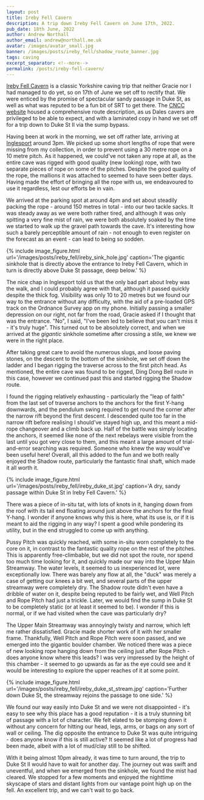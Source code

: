 ```yaml
---
layout: post
title: Ireby Fell Cavern
description: A trip down Ireby Fell Cavern on June 17th, 2022.
pub_date: 18th June, 2022
author: Andrew Northall
author_email: andrew@northall.me.uk
avatar: /images/avatar_small.jpg
banner: /images/posts/ireby_fell/shadow_route_banner.jpg
tags: caving
excerpt_separator: <!--more-->
permalink: /posts/ireby-fell-cavern/
---
```


[Ireby Fell Cavern][1] is a classic Yorkshire caving trip that neither Gracie nor I had managed to do yet, so on 17th of June we set off to rectify that. We were enticed by the promise of spectacular sandy passage in Duke St, as well as what was reputed to be a fun bit of SRT to get there. The [CNCC website][2] housed a comprehensive route description, as us Dales cavers are privileged to be able to expect, and with a laminated copy in hand we set off for a trip down to Duke St II via the sump bypass.

Having been at work in the morning, we set off rather late, arriving at [Inglesport][3] around 3pm. We picked up some short lengths of rope that were missing from my collection, in order to prevent using a 30 metre rope on a 10 metre pitch. As it happened, we could've not taken any rope at all, as the entire cave was rigged with good quality (new looking) rope, with two separate pieces of rope on some of the pitches. Despite the good quality of the rope, the mallions it was attached to seemed to have seen better days. Having made the effort of bringing all the rope with us, we endeavoured to use it regardless, lest our efforts be in vain.

<!--more-->

We arrived at the parking spot at around 4pm and set about steadily packing the rope - around 150 metres in total - into our two tackle sacks. It was steady away as we were both rather tired, and although it was only spitting a very fine mist of rain, we were both absolutely soaked by the time we started to walk up the gravel path towards the cave. It's interesting how such a barely perceptible amount of rain - not enough to even register on the forecast as an event - can lead to being so sodden.

{% include image_figure.html url='/images/posts/ireby_fell/ireby_sink_hole.jpg' caption='The gigantic sinkhole that is directly above the entrance to Ireby Fell Cavern, which in turn is directly above Duke St passage, deep below.' %}

The nice chap in Inglesport told us that the only bad part about Ireby was the walk, and I could probably agree with that, although it passed quickly despite the thick fog. Visibility was only 10 to 20 metres but we found our way to the entrance without any difficulty, with the aid of a pre-loaded GPS track on the Ordnance Survey app on my phone. Initially passing a smaller depression on our right, not far from the road, Gracie asked if I thought that was the entrance. "No", I said, "I've been led to believe that you can't miss it - it's truly huge". This turned out to be absolutely correct, and when we arrived at the *gigantic* sinkhole sometime after crossing a stile, we knew we were in the right place.

After taking great care to avoid the numerous slugs, and loose paving stones, on the descent to the bottom of the sinkhole, we set off down the ladder and I began rigging the traverse across to the first pitch head. As mentioned, the entire cave was found to be rigged, Ding Dong Bell route in this case, however we continued past this and started rigging the Shadow route. 

I found the rigging relatively exhausting - particularly the "leap of faith" from the last set of traverse anchors to the anchors for the first Y-hang downwards, and the pendulum swing required to get round the corner after the narrow rift beyond the first descent. I descended quite too far in the narrow rift before realising I should've stayed high up, and this meant a mid-rope changeover and a climb back up. Half of the battle was simply locating the anchors, it seemed like none of the next rebelays were visible from the last until you got very close to them, and this meant a large amount of trial-and-error searching was required. Someone who knew the way would've been useful here! Overall, all this added to the fun and we both really enjoyed the Shadow route, particularly the fantastic final shaft, which made it all worth it.

{% include image_figure.html url='/images/posts/ireby_fell/ireby_duke_st.jpg' caption='A dry, sandy passage within Duke St in Ireby Fell Cavern.' %}

There was a piece of in-situ tat, with lots of knots in it, hanging down from the roof with its tail end floating around just above the anchors for the final Y-hang. I wonder if anyone knows why this is here, what its use is, or if it is meant to aid the rigging in any way? I spent a good while pondering its utility, but in the end struggled to come up with anything.

Pussy Pitch was quickly reached, with some in-situ worn completely to the core on it, in contrast to the fantastic quality rope on the rest of the pitches. This is apparently free-climbable, but we did not spot the route, nor spend too much time looking for it, and quickly made our way into the Upper Main Streamway. The water levels, it seemed to us inexperienced lot, were exceptionally low. There was barely any flow at all, the "duck" was merely a case of getting our knees a bit wet, and several parts of the upper streamway were completely dry. The Shadow route didn't even have a dribble of water on it, despite being reputed to be fairly wet, and Well Pitch and Rope Pitch had just a trickle. Later, we would find the sump in Duke St to be completely static (or at least it seemed to be). I wonder if this is normal, or if we had visited when the cave was particularly dry?

The Upper Main Streamway was annoyingly twisty and narrow, which left me rather dissatisfied. Gracie made shorter work of it with her smaller frame. Thankfully, Well Pitch and Rope Pitch were soon passed, and we emerged into the gigantic boulder chamber. We noticed there was a piece of new looking rope hanging down from the ceiling just after Rope Pitch - does anyone know where this leads? I was very impressed by the height of this chamber - it seemed to go upwards as far as the eye could see and it would be interesting to explore the upper reaches of it at some point.

{% include image_figure.html url='/images/posts/ireby_fell/ireby_duke_st_stream.jpg' caption='Further down Duke St, the streamway rejoins the passage to one side.' %}

We found our way easily into Duke St and we were not disappointed - it's easy to see why this place has a good reputation - it is a truly stunning bit of passage with a lot of character. We felt elated to be stomping down it without any concern for hitting our head, legs, arms, or bags on any sort of wall or ceiling. The dig opposite the entrance to Duke St was quite intriguing - does anyone know if this is still active? It seemed like a lot of progress had been made, albeit with a lot of mud/clay still to be shifted.

With it being almost 10pm already, it was time to turn around, the trip to Duke St II would have to wait for another day. The journey out was swift and uneventful, and when we emerged from the sinkhole, we found the mist had cleared. We stopped for a few moments and enjoyed the nighttime skyscape of stars and distant lights from our vantage point high up on the fell. An excellent trip, and we can't wait to go back.


[1]: https://en.wikipedia.org/wiki/Ireby_Fell_Cavern    "Wikipedia: Ireby Fell Cavern"
[2]: https://cncc.org.uk/cave/ireby-fell-cavern         "CNCC: Ireby Fell Cavern"
[3]: https://www.inglesport.com/                        "Inglesport website"